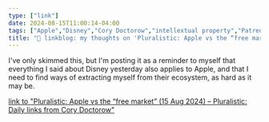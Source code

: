 ```yaml
---
type: ["link"]
date: 2024-08-15T11:00:14-04:00
tags: ["Apple","Disney","Cory Doctorow","intellextual property","Patreon"]
title: "🔗 linkblog: my thoughts on 'Pluralistic: Apple vs the “free market” (15 Aug 2024) – Pluralistic: Daily links from Cory Doctorow'"
---
```

I've only skimmed this, but I'm posting it as a reminder to myself that everything I said about Disney yesterday also applies to Apple, and that I need to find ways of extracting myself from their ecosystem, as hard as it may be.

[link to "Pluralistic: Apple vs the “free market” (15 Aug 2024) – Pluralistic: Daily links from Cory Doctorow"](https://pluralistic.net/2024/08/15/private-law/)
